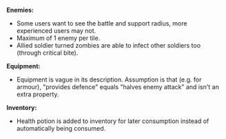 **Enemies:**
- Some users want to see the battle and support radius, more experienced users may not.
- Maximum of 1 enemy per tile.
- Allied soldier turned zombies are able to infect other soldiers too (through critical bite).

**Equipment:**
- Equipment is vague in its description. Assumption is that (e.g. for armour), "provides defence" equals "halves enemy attack" and isn't an extra property.

**Inventory:**
- Health potion is added to inventory for later consumption instead of automatically being consumed.